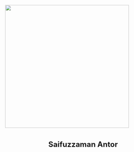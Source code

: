 <a href="https://saifantor.weebly.com"><img src = "https://ibm.box.com/shared/static/9gegpsmnsoo25ikkbl4qzlvlyjbgxs5x.png" width = 400> </a>

<h1 align=center><font size = 5>Saifuzzaman Antor</font></h1>
